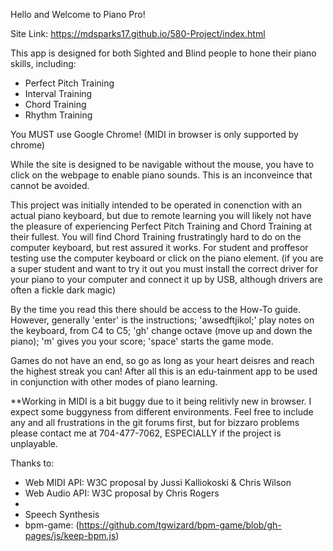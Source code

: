 Hello and Welcome to Piano Pro!

Site Link: https://mdsparks17.github.io/580-Project/index.html

This app is designed for both Sighted and Blind people to hone their piano skills, including:
- Perfect Pitch Training
- Interval Training
- Chord Training
- Rhythm Training

You MUST use Google Chrome! (MIDI in browser is only supported by chrome)

While the site is designed to be navigable without the mouse, you have to click on the webpage to enable piano sounds. This is an inconveince that cannot be avoided.

This project was initially intended to be operated in conenction with an actual piano keyboard, but due to remote learning you will likely not have the pleasure of experiencing Perfect Pitch Training and Chord Training at their fullest. You will find Chord Training frustratingly hard to do on the computer keyboard, but rest assured it works. For student and proffesor testing use the computer keyboard or click on the piano element.
(if you are a super student and want to try it out you must install the correct driver for your piano to your computer and connect it up by USB, although drivers are often a fickle dark magic)

By the time you read this there should be access to the How-To guide. However, generally 'enter' is the instructions; 'awsedftjikol;' play notes on the keyboard, from C4 to C5; 'gh' change octave (move up and down the piano); 'm' gives you your score; 'space' starts the game mode. 

Games do not have an end, so go as long as your heart deisres and reach the highest streak you can! After all this is an edu-tainment app to be used in conjunction with other modes of piano learning.

**Working in MIDI is a bit buggy due to it being relitivly new in browser. I expect some buggyness from different environments. Feel free to include any and all frustrations in the git forums first, but for bizzaro problems please contact me at 704-477-7062, ESPECIALLY if the project is unplayable.

Thanks to:
- Web MIDI API: W3C proposal by Jussi Kalliokoski & Chris Wilson
- Web Audio API: W3C proposal by Chris Rogers
- <audio>: HTML5 specs
- Speech Synthesis
- bpm-game: (https://github.com/tgwizard/bpm-game/blob/gh-pages/js/keep-bpm.js)